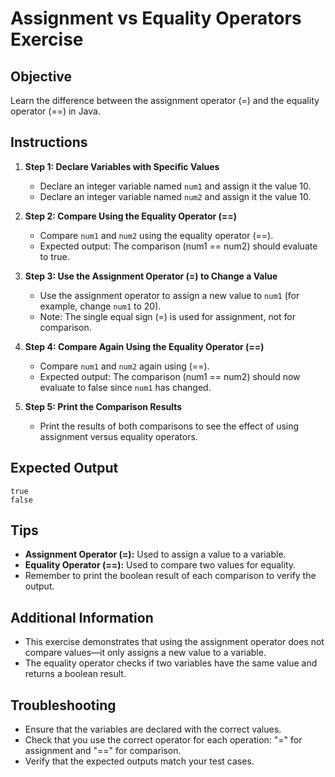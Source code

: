 # Assignment vs Equality Operators Exercise
## Objective
Learn the difference between the assignment operator (=) and the equality operator (==) in Java.

## Instructions
1. **Step 1: Declare Variables with Specific Values**
    - Declare an integer variable named `num1` and assign it the value 10.
    - Declare an integer variable named `num2` and assign it the value 10.

2. **Step 2: Compare Using the Equality Operator (==)**
    - Compare `num1` and `num2` using the equality operator (==).
    - Expected output: The comparison (num1 == num2) should evaluate to true.

3. **Step 3: Use the Assignment Operator (=) to Change a Value**
    - Use the assignment operator to assign a new value to `num1` (for example, change `num1` to 20).
    - Note: The single equal sign (=) is used for assignment, not for comparison.

4. **Step 4: Compare Again Using the Equality Operator (==)**
    - Compare `num1` and `num2` again using (==).
    - Expected output: The comparison (num1 == num2) should now evaluate to false since `num1` has changed.

5. **Step 5: Print the Comparison Results**
    - Print the results of both comparisons to see the effect of using assignment versus equality operators.

## Expected Output
```
true
false
```

## Tips
- **Assignment Operator (=):** Used to assign a value to a variable.
- **Equality Operator (==):** Used to compare two values for equality.
- Remember to print the boolean result of each comparison to verify the output.

## Additional Information
- This exercise demonstrates that using the assignment operator does not compare values—it only assigns a new value to a variable.
- The equality operator checks if two variables have the same value and returns a boolean result.

## Troubleshooting
- Ensure that the variables are declared with the correct values.
- Check that you use the correct operator for each operation: "=" for assignment and "==" for comparison.
- Verify that the expected outputs match your test cases.

